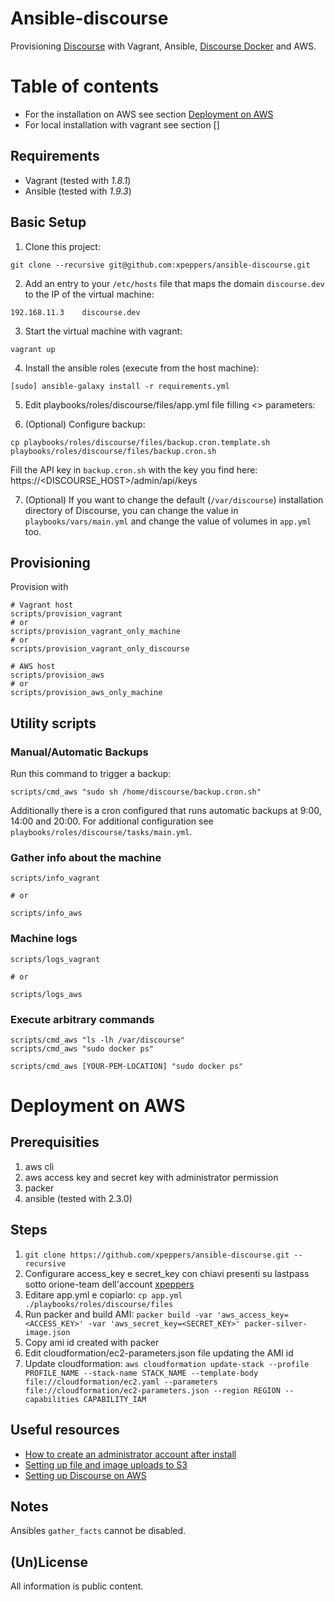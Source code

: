 # Ansible-discourse

Provisioning [Discourse](https://github.com/discourse/discourse) with Vagrant, Ansible, [Discourse Docker](https://github.com/discourse/discourse_docker) and AWS.

# Table of contents
* For the installation on AWS see section [Deployment on AWS](#deployment-on-aws)
* For local installation with vagrant see section []

## Requirements

* Vagrant (tested with *1.8.1*)
* Ansible (tested with *1.9.3*)


## Basic Setup

1) Clone this project:

```
git clone --recursive git@github.com:xpeppers/ansible-discourse.git
```

2) Add an entry to your `/etc/hosts` file that maps the domain `discourse.dev` to the IP of the virtual machine:

```
192.168.11.3    discourse.dev
```

3) Start the virtual machine with vagrant:

```
vagrant up
```

4) Install the ansible roles (execute from the host machine):

```
[sudo] ansible-galaxy install -r requirements.yml
```

5) Edit playbooks/roles/discourse/files/app.yml file filling <> parameters:

6) (Optional) Configure backup:

```
cp playbooks/roles/discourse/files/backup.cron.template.sh playbooks/roles/discourse/files/backup.cron.sh
```

Fill the API key in `backup.cron.sh` with the key you find here: https://<DISCOURSE_HOST>/admin/api/keys

7) (Optional) If you want to change the default (`/var/discourse`) installation directory of Discourse, you can change the value in `playbooks/vars/main.yml` and change the value of volumes in `app.yml` too.


## Provisioning

Provision with

```
# Vagrant host
scripts/provision_vagrant
# or
scripts/provision_vagrant_only_machine
# or
scripts/provision_vagrant_only_discourse

# AWS host
scripts/provision_aws
# or
scripts/provision_aws_only_machine
```


## Utility scripts

### Manual/Automatic Backups

Run this command to trigger a backup:

```
scripts/cmd_aws "sudo sh /home/discourse/backup.cron.sh"
```

Additionally there is a cron configured that runs automatic backups at 9:00, 14:00 and 20:00. For additional configuration see `playbooks/roles/discourse/tasks/main.yml`.



### Gather info about the machine

```
scripts/info_vagrant

# or

scripts/info_aws
```



### Machine logs

```
scripts/logs_vagrant

# or

scripts/logs_aws
```



### Execute arbitrary commands

```
scripts/cmd_aws "ls -lh /var/discourse"
scripts/cmd_aws "sudo docker ps"

scripts/cmd_aws [YOUR-PEM-LOCATION] "sudo docker ps"
```

# Deployment on AWS

## Prerequisities

1. aws cli
2. aws access key and secret key with administrator permission
3. packer
4. ansible (tested with 2.3.0)

## Steps

1. ```git clone https://github.com/xpeppers/ansible-discourse.git --recursive```
2. Configurare access_key e secret_key con chiavi presenti su lastpass sotto orione-team dell'account [xpeppers](https://xpeppers.signin.aws.amazon.com/console)
3. Editare app.yml e copiarlo: ```cp app.yml ./playbooks/roles/discourse/files```
4. Run packer and build AMI: ```packer build -var 'aws_access_key=<ACCESS_KEY>' -var 'aws_secret_key=<SECRET_KEY>' packer-silver-image.json```
5. Copy ami id created with packer
6. Edit cloudformation/ec2-parameters.json file updating the AMI id
7. Update cloudformation: ```aws cloudformation update-stack --profile PROFILE_NAME --stack-name STACK_NAME --template-body file://cloudformation/ec2.yaml --parameters file://cloudformation/ec2-parameters.json --region REGION --capabilities CAPABILITY_IAM```

## Useful resources

* [How to create an administrator account after install](https://meta.discourse.org/t/how-to-create-an-administrator-account-after-install/14046)
* [Setting up file and image uploads to S3](https://meta.discourse.org/t/setting-up-file-and-image-uploads-to-s3/7229)
* [Setting up Discourse on AWS](http://dev.bizo.com/2014/06/discourse-on-aws.html)

## Notes

Ansibles `gather_facts` cannot be disabled.



## (Un)License

All information is public content.
